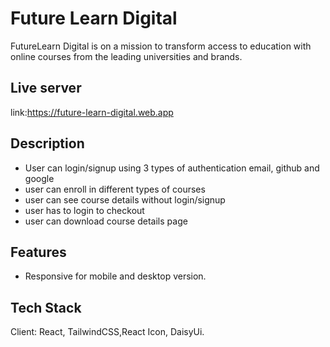# Future Learn Digital

FutureLearn Digital is on a mission to transform access to education with online courses from the leading universities and brands.

## Live server

link:https://future-learn-digital.web.app

## Description

- User can login/signup using 3 types of authentication email, github and google
- user can enroll in different types of courses
- user can see course details without login/signup
- user has to login to checkout
- user can download course details page

## Features

- Responsive for mobile and desktop version.

## Tech Stack

Client: React, TailwindCSS,React Icon, DaisyUi.
